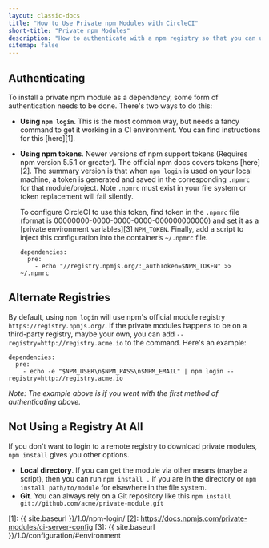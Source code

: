 ```yaml
---
layout: classic-docs
title: "How to Use Private npm Modules with CircleCI"
short-title: "Private npm Modules"
description: "How to authenticate with a npm registry so that you can use private npm modules on CircleCI."
sitemap: false
---
```


## Authenticating
To install a private npm module as a dependency, some form of authentication 
needs to be done. There's two ways to do this:

* **Using `npm login`**. This is the most common way, but needs a fancy command 
  to get it working in a CI environment. You can find instructions for this [here][1].

* **Using npm tokens**. Newer versions of npm support tokens (Requires npm version 5.5.1 or greater). The official npm 
  docs covers tokens [here][2]. The summary version is that when `npm login` is 
  used on your local machine, a token is generated and saved in the corresponding 
  `.npmrc` for that module/project. Note `.npmrc` must exist in your file system or token replacement will fail silently.

  To configure CircleCI to use this token, find token in the `.npmrc` file
  (format is 00000000-0000-0000-0000-000000000000) and set it as a [private
  environment variables][3] `NPM_TOKEN`. Finally, add a script to inject this
  configuration into the container’s `~/.npmrc` file.

  ```
  dependencies:
    pre:
      - echo "//registry.npmjs.org/:_authToken=$NPM_TOKEN" >> ~/.npmrc
  ```

## Alternate Registries

By default, using `npm login` will use npm's official module registry 
`https://registry.npmjs.org/`. If the private modules happens to be on a 
third-party registry, maybe your own, you can add 
`--registry=http://registry.acme.io` to the command. Here's an example:

```
dependencies:
  pre:
    - echo -e "$NPM_USER\n$NPM_PASS\n$NPM_EMAIL" | npm login --registry=http://registry.acme.io
```

*Note: The example above is if you went with the first method of authenticating above.*


## Not Using a Registry At All

If you don't want to login to a remote registry to download private modules, 
`npm install` gives you other options.

* **Local directory**. If you can get the module via other means (maybe a 
script), then you can run `npm install .` if you are in the directory or `npm 
install path/to/module` for elsewhere in the file system.
* **Git**. You can always rely on a Git repository like this `npm install git://github.com/acme/private-module.git`


[1]:  {{ site.baseurl }}/1.0/npm-login/ 
[2]: https://docs.npmjs.com/private-modules/ci-server-config
[3]:  {{ site.baseurl }}/1.0/configuration/#environment
